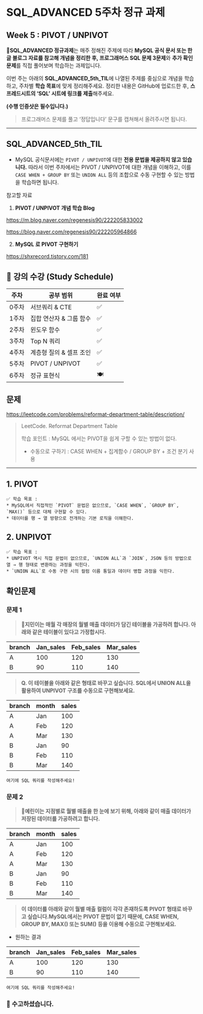 # SQL_ADVANCED 5주차 정규 과제

## **Week 5 : PIVOT / UNPIVOT**

📌**SQL_ADVANCED 정규과제**는 매주 정해진 주제에 따라 **MySQL 공식 문서 또는 한글 블로그 자료를 참고해 개념을 정리한 후, 프로그래머스 SQL 문제 3문제**와 **추가 확인문제**를 직접 풀어보며 학습하는 과제입니다.

이번 주는 아래의 **SQL_ADVANCED_5th_TIL**에 나열된 주제를 중심으로 개념을 학습하고, 주차별 **학습 목표**에 맞게 정리해주세요. 정리한 내용은 GitHub에 업로드한 후, **스프레드시트의 ‘SQL’ 시트에 링크를 제출**해주세요.

**(수행 인증샷은 필수입니다.)**

> 프로그래머스 문제를 풀고 ‘정답입니다’ 문구를 캡쳐해서 올려주시면 됩니다.

------

## **SQL_ADVANCED_5th_TIL**

- MySQL 공식문서에는 `PIVOT / UNPIVOT`에 대한 **전용 문법을 제공하지 않고 있습니다.** 따라서 이번 주차에서는 PIVOT / UNPIVOT에 대한 개념을 이해하고, 이를 `CASE WHEN + GROUP BY` 또는 `UNION ALL` 등의 조합으로 수동 구현할 수 있는 방법을 학습하면 됩니다. 

참고할 자료 

1. **PIVOT / UNPIVOT 개념 학습 Blog**

https://m.blog.naver.com/regenesis90/222205833002

https://blog.naver.com/regenesis90/222205964866

2. **MySQL 로 PIVOT 구현하기**

https://shxrecord.tistory.com/181





## **🏁 강의 수강 (Study Schedule)**

| **주차** | **공부 범위**           | **완료 여부** |
| -------- | ----------------------- | ------------- |
| 0주차    | 서브쿼리 & CTE          | ✅             |
| 1주차    | 집합 연산자 & 그룹 함수 | ✅             |
| 2주차    | 윈도우 함수             | ✅             |
| 3주차    | Top N 쿼리              | ✅             |
| 4주차    | 계층형 질의 & 셀프 조인 | ✅             |
| 5주차    | PIVOT / UNPIVOT         | ✅             |
| 6주차    | 정규 표현식             | 🍽️             |



## 문제

https://leetcode.com/problems/reformat-department-table/description/

> LeetCode. Reformat Department Table
>
> 학습 포인트 : MySQL 에서는 PIVOT을 쉽게 구할 수 있는 방법이 없다. 
>
> - 수동으로 구하기 : CASE WHEN + 집계함수 / GROUP BY + 조건 분기 사용



---

## **1. PIVOT**

```
✅ 학습 목표 :
* MySQL에서 직접적인 `PIVOT` 문법은 없으므로, `CASE WHEN`, `GROUP BY`, `MAX()` 등으로 대체 구현할 수 있다.
* 데이터를 행 → 열 방향으로 전개하는 기본 로직을 이해한다.
```

<!-- 새롭게 배운 내용을 자유롭게 정리해주세요. -->



## **2. UNPIVOT**

```
✅ 학습 목표 :
* UNPIVOT 역시 직접 문법이 없으므로, `UNION ALL`과 `JOIN`, JSON 등의 방법으로 열 → 행 형태로 변환하는 과정을 익힌다.
* `UNION ALL`로 수동 구현 시의 컬럼 이름 통일과 데이터 병합 과정을 익힌다.
```

<!-- 새롭게 배운 내용을 자유롭게 정리해주세요. -->







## **확인문제**

### **문제 1**

> **🧚지민이는 매월 각 매장의 월별 매출 데이터가 담긴 테이블을 가공하려 합니다. 아래와 같은 테이블이 있다고 가정합시다.**

| **branch** | **Jan_sales** | **Feb_sales** | **Mar_sales** |
| ---------- | ------------- | ------------- | ------------- |
| A          | 100           | 120           | 130           |
| B          | 90            | 110           | 140           |

> **Q. 이 테이블을 아래와 같은 형태로 바꾸고 싶습니다. SQL에서 UNION ALL을 활용하여 UNPIVOT 구조를 수동으로 구현해보세요.**

| **branch** | **month** | **sales** |
| ---------- | --------- | --------- |
| A          | Jan       | 100       |
| A          | Feb       | 120       |
| A          | Mar       | 130       |
| B          | Jan       | 90        |
| B          | Feb       | 110       |
| B          | Mar       | 140       |

```
여기에 SQL 쿼리를 작성해주세요!
```



### 문제 2

> **🧚예린이는 지점별로 월별 매출을 한 눈에 보기 위해, 아래와 같이 매출 데이터가 저장된 데이터를 가공하려고 합니다.**

| **branch** | **month** | **sales** |
| ---------- | --------- | --------- |
| A          | Jan       | 100       |
| A          | Feb       | 120       |
| A          | Mar       | 130       |
| B          | Jan       | 90        |
| B          | Feb       | 110       |
| B          | Mar       | 140       |

> **이 데이터를 아래와 같이 월별 매출 컬럼이 각각 존재하도록 PIVOT 형태로 바꾸고 싶습니다.MySQL에서는 PIVOT 문법이 없기 때문에, CASE WHEN, GROUP BY, MAX() 또는 SUM() 등을 이용해 수동으로 구현해보세요.**

- 원하는 결과 

| **branch** | **Jan_sales** | **Feb_sales** | **Mar_sales** |
| ---------- | ------------- | ------------- | ------------- |
| A          | 100           | 120           | 130           |
| B          | 90            | 110           | 140           |



~~~
여기에 SQL 쿼리를 작성해주세요!
~~~









### **🎉 수고하셨습니다.**



